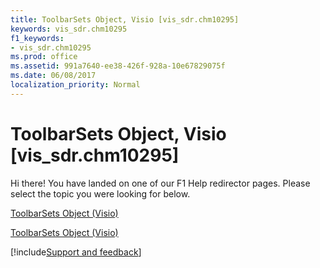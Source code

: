 ```yaml
---
title: ToolbarSets Object, Visio [vis_sdr.chm10295]
keywords: vis_sdr.chm10295
f1_keywords:
- vis_sdr.chm10295
ms.prod: office
ms.assetid: 991a7640-ee38-426f-928a-10e67829075f
ms.date: 06/08/2017
localization_priority: Normal
---
```



# ToolbarSets Object, Visio [vis_sdr.chm10295]

Hi there! You have landed on one of our F1 Help redirector pages. Please select the topic you were looking for below.

[ToolbarSets Object (Visio)](https://msdn.microsoft.com/library/413b8169-1840-a2c4-4552-9343b3f64035.aspx)

[ToolbarSets Object (Visio)](https://msdn.microsoft.com/library/ddf79048-6585-81ab-b1c6-d7c4b0f0ff1b%28Office.15%29.aspx)

[!include[Support and feedback](~/includes/feedback-boilerplate.md)]